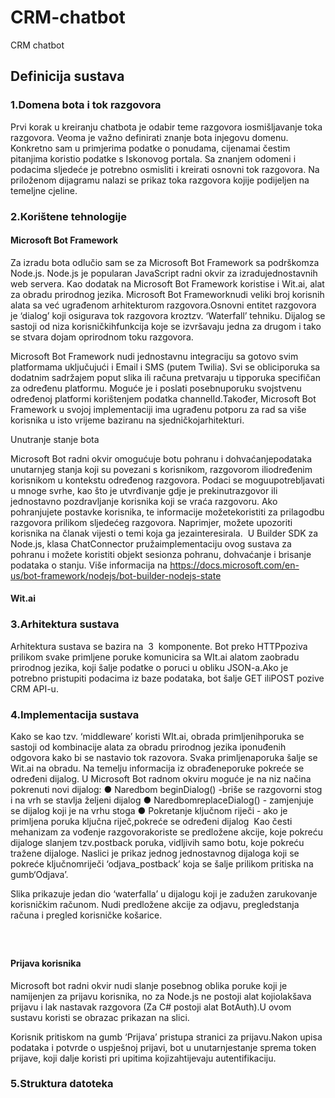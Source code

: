 # CRM-chatbot
CRM chatbot

## Definicija​ ​sustava

### 1.Domena​ ​bota​ ​i​ ​tok​ ​razgovora

Prvi​ ​korak​ ​u​ ​kreiranju​ ​chatbota​ ​je​ ​odabir​ ​teme​ ​razgovora​ ​i​ ​osmišljavanje​ ​toka​ ​razgovora.
Veoma​ ​je​ ​važno​ ​definirati​ ​znanje​ ​bota​ ​i​ ​njegovu​ ​domenu.​ ​Konkretno​ ​sam​ ​u​ ​primjerima
podatke​ ​o​ ​ponudama,​ ​cijenama​ ​i​ ​čestim​ ​pitanjima​ ​koristio​ ​podatke​ ​s​ ​Iskonovog​ ​portala.
Sa​ ​znanjem​ ​o​ ​domeni​ ​i​ ​podacima​ ​sljedeće​ ​je​ ​potrebno​ ​osmisliti​ ​i​ ​kreirati​ ​osnovni​ ​tok
razgovora.​ ​Na​ ​priloženom​ ​dijagramu​ ​nalazi​ ​se​ ​prikaz​ ​toka​ ​razgovora​ ​koji​ ​je​ ​podijeljen​ ​na
temeljne​ ​cjeline.


### 2.Korištene​ ​tehnologije

#### Microsoft​ ​Bot​ ​Framework

Za​ ​izradu​ ​bota​ ​odlučio​ ​sam​ ​se​ ​za​ ​Microsoft​ ​Bot​ ​Framework​ ​sa​ ​podrškom​ ​za​ ​Node.js.
Node.js​ ​je​ ​popularan​ ​JavaScript​ ​radni​ ​okvir​ ​za​ ​izradu​ ​jednostavnih​ ​web​ ​servera.​ ​Kao
dodatak​ ​na​ ​Microsoft​ ​Bot​ ​Framework​ ​koristi​ ​se​ ​i​ ​Wit.ai,​ ​alat​ ​za​ ​obradu​ ​prirodnog​ ​jezika.
Microsoft​ ​Bot​ ​Framework​ ​nudi​ ​veliki​ ​broj​ ​korisnih​ ​alata​ ​sa​ ​već​ ​ugrađenom​ ​arhitekturom
razgovora.​ ​Osnovni​ ​entitet​ ​razgovora​ ​je​ ​‘dialog’​ ​koji​ ​osigurava​ ​tok​ ​razgovora​ ​kroz​ ​tzv.
‘Waterfall’​ ​tehniku.​ ​Dijalog​ ​se​ ​sastoji​ ​od​ ​niza​ ​korisničkih​ ​funkcija​ ​koje​ ​se​ ​izvršavaju​ ​jedna
za​ ​drugom​ ​i​ ​tako​ ​se​ ​stvara​ ​dojam​ ​o​ ​prirodnom​ ​toku​ ​razgovora.

Microsoft​ ​Bot​ ​Framework​ ​nudi​ ​jednostavnu​ ​integraciju​ ​sa​ ​gotovo​ ​svim​ ​platformama
uključujući​ ​i​ ​Email​ ​i​ ​SMS​ ​(putem​ ​Twilia).​ ​Svi​ ​se​ ​oblici​ ​poruka​ ​sa​ ​dodatnim​ ​sadržajem
poput​ ​slika​ ​ili​ ​računa​ ​pretvaraju​ ​u​ ​tip​ ​poruka​ ​specifičan​ ​za​ ​određenu​ ​platformu.​ ​Moguće
je​ ​i​ ​poslati​ ​posebnu​ ​poruku​ ​svojstvenu​ ​određenoj​ ​platformi​ ​korištenjem​ ​podatka
channelId.​ ​Također,​ ​Microsoft​ ​Bot​ ​Framework​ ​u​ ​svojoj​ ​implementaciji​ ​ima​ ​ugrađenu
potporu​ ​za​ ​rad​ ​sa​ ​više​ ​korisnika​ ​u​ ​isto​ ​vrijeme​ ​baziranu​ ​na​ ​sjedničkoj​ ​arhitekturi.


Unutranje​ ​stanje​ ​bota

Microsoft​ ​Bot​ ​radni​ ​okvir​ ​omogućuje​ ​botu​ ​pohranu​ ​i​ ​dohvaćanje​ ​podataka​ ​unutarnjeg
stanja​ ​koji​ ​su​ ​povezani​ ​s​ ​korisnikom,​ ​razgovorom​ ​ili​ ​određenim​ ​korisnikom​ ​u​ ​kontekstu
određenog​ ​razgovora.​ ​Podaci​ ​se​ ​mogu​ ​upotrebljavati​ ​u​ ​mnoge​ ​svrhe,​ ​kao​ ​što​ ​je
utvrđivanje​ ​gdje​ ​je​ ​prekinut​ ​razgovor​ ​ili​ ​jednostavno​ ​pozdravljanje​ ​korisnika​ ​koji​ ​se​ ​vraća
razgovoru.​ ​Ako​ ​pohranjujete​ ​postavke​ ​korisnika,​ ​te​ ​informacije​ ​možete​ ​koristiti​ ​za
prilagodbu​ ​razgovora​ ​prilikom​ ​sljedećeg​ ​razgovora.​ ​Na​ ​primjer,​ ​možete​ ​upozoriti
korisnika​ ​na​ ​članak​ ​vijesti​ ​o​ ​temi​ ​koja​ ​ga​ ​je​ ​zainteresirala.​ ​​ ​U​ ​Builder​ ​SDK​ ​za​ ​Node.js,
klasa​ ​ChatConnector​ ​pruža​ ​implementaciju​ ​ovog​ ​sustava​ ​za​ ​pohranu​ ​i​ ​možete​ ​koristiti
objekt​ ​sesion​ ​za​ ​pohranu,​ ​dohvaćanje​ ​i​ ​brisanje​ ​podataka​ ​o​ ​stanju.
Više​ ​informacija​ ​na
https://docs.microsoft.com/en-us/bot-framework/nodejs/bot-builder-nodejs-state


#### Wit.ai


### 3.Arhitektura​ ​sustava

Arhitektura​ ​sustava​ ​se​ ​bazira​ ​na​ ​ 3 ​ ​komponente.​ ​Bot​ ​preko​ ​HTTP​ ​poziva​ ​prilikom​ ​svake
primljene​ ​poruke​ ​komunicira​ ​sa​ ​WIt.ai​ ​alatom​ ​za​ ​obradu​ ​prirodnog​ ​jezika,​ ​koji​ ​šalje
podatke​ ​o​ ​poruci​ ​u​ ​obliku​ ​JSON-a.​ ​Ako​ ​je​ ​potrebno​ ​pristupiti​ ​podacima​ ​iz​ ​baze
podataka,​ ​bot​ ​šalje​ ​GET​ ​ili​ ​POST​ ​pozive​ ​CRM​ ​API-u.


### 4.Implementacija​ ​sustava

Kako​ ​se​ ​kao​ ​tzv.​ ​‘middleware’​ ​koristi​ ​WIt.ai,​ ​obrada​ ​primljenih​ ​poruka​ ​se​ ​sastoji​ ​od
kombinacije​ ​alata​ ​za​ ​obradu​ ​prirodnog​ ​jezika​ ​i​ ​ponuđenih​ ​odgovora​ ​kako​ ​bi​ ​se​ ​nastavio
tok​ ​razovora.​ ​Svaka​ ​primljena​ ​poruka​ ​šalje​ ​se​ ​Wit.ai​ ​na​ ​obradu.​ ​Na​ ​temelju​ ​informacija
iz​ ​obrađene​ ​poruke​ ​pokreće​ ​se​ ​određeni​ ​dijalog.​ ​U​ ​Microsoft​ ​Bot​ ​radnom​ ​okviru​ ​moguće
je​ ​na​ ​niz​ ​načina​ ​pokrenuti​ ​novi​ ​dijalog:
● Naredbom​ ​beginDialog()​ ​-​ ​briše​ ​se​ ​razgovorni​ ​stog​ ​i​ ​na​ ​vrh​ ​se​ ​stavlja​ ​željeni
dijalog
● Naredbom​ ​replaceDialog()​ ​-​ ​zamjenjuje​ ​se​ ​dijalog​ ​koji​ ​je​ ​na​ ​vrhu​ ​stoga
● Pokretanje​ ​ključnom​ ​riječi​ ​-​ ​ako​ ​je​ ​primljena​ ​poruka​ ​ključna​ ​riječ,​ ​pokreće​ ​se
određeni​ ​dijalog
​ ​Kao​ ​česti​ ​mehanizam​ ​za​ ​vođenje​ ​razgovora​ ​koriste​ ​se​ ​predložene​ ​akcije,​ ​koje​ ​pokreću
dijaloge​ ​slanjem​ ​tzv.​ ​postback​ ​poruka,​ ​vidljivih​ ​samo​ ​botu,​ ​koje​ ​pokreću​ ​tražene
dijaloge.​ ​Na​ ​slici​ ​je​ ​prikaz​ ​jednog​ ​jednostavnog​ ​dijaloga​ ​koji​ ​se​ ​pokreće​ ​ključnom​ ​riječi
‘odjava_postback’​ ​koja​ ​se​ ​šalje​ ​prilikom​ ​pritiska​ ​na​ ​gumb​ ​‘Odjava’.

Slika​ ​prikazuje​ ​jedan​ ​dio​ ​‘waterfalla’​ ​u​ ​dijalogu​ ​koji​ ​je​ ​zadužen​ ​za​ ​rukovanje​ ​korisničkim
računom.​ ​Nudi​ ​predložene​ ​akcije​ ​za​ ​odjavu,​ ​pregled​ ​stanja​ ​računa​ ​i​ ​pregled​ ​korisničke
košarice.

##### ​ ​


#### Prijava​ ​korisnika

Microsoft​ ​bot​ ​radni​ ​okvir​ ​nudi​ ​slanje​ ​posebnog​ ​oblika​ ​poruke​ ​koji​ ​je​ ​namijenjen​ ​za
prijavu​ ​korisnika,​ ​no​ ​za​ ​Node.js​ ​ne​ ​postoji​ ​alat​ ​koji​ ​olakšava​ ​prijavu​ ​i​ ​lak​ ​nastavak
razgovora​ ​(Za​ ​C#​ ​postoji​ ​alat​ ​BotAuth).​ ​U​ ​ovom​ ​sustavu​ ​koristi​ ​se​ ​obrazac​ ​prikazan​ ​na
slici.

Korisnik​ ​pritiskom​ ​na​ ​gumb​ ​‘Prijava’​ ​pristupa​ ​stranici​ ​za​ ​prijavu.​ ​Nakon​ ​upisa​ ​podataka​ ​i
potvrde​ ​o​ ​uspješnoj​ ​prijavi,​ ​bot​ ​u​ ​unutarnje​ ​stanje​ ​sprema​ ​token​ ​prijave,​ ​koji​ ​dalje​ ​koristi
pri​ ​upitima​ ​koji​ ​zahtijevaju​ ​autentifikaciju.


### 5.Struktura​ ​datoteka
